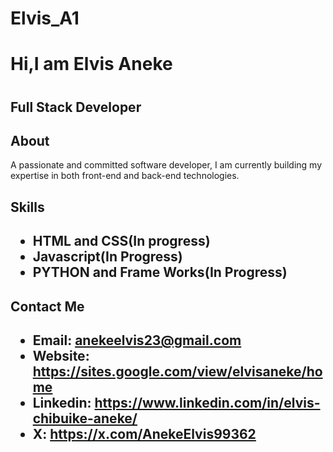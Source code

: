 # Elvis_A1
<h1> Hi,I am Elvis Aneke <h1/>
<h2> Full Stack Developer<h2/>
<h2>About</h2>
A passionate and committed software developer, I am currently building my expertise in both front-end and back-end technologies.
<h2> Skills <h2/>
  
* HTML and CSS(In progress)
* Javascript(In Progress)
* PYTHON and Frame Works(In Progress)

<h2>Contact Me<h2/>
  
* Email: anekeelvis23@gmail.com
* Website: https://sites.google.com/view/elvisaneke/home
* Linkedin: https://www.linkedin.com/in/elvis-chibuike-aneke/
* X: https://x.com/AnekeElvis99362



